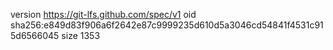 version https://git-lfs.github.com/spec/v1
oid sha256:e849d83f906a6f2642e87c9999235d610d5a3046cd54841f4531c915d6566045
size 1353

